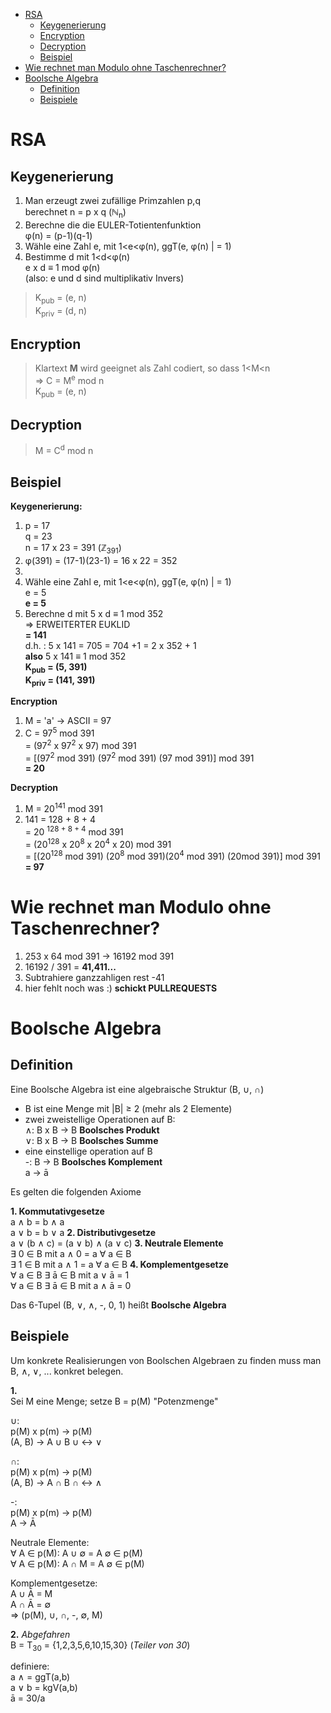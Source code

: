 <!-- TOC depthFrom:1 depthTo:6 withLinks:1 updateOnSave:1 orderedList:0 -->

- [RSA](#rsa)
	- [Keygenerierung](#keygenerierung)
	- [Encryption](#encryption)
	- [Decryption](#decryption)
	- [Beispiel](#beispiel)
- [Wie rechnet man Modulo ohne Taschenrechner?](#wie-rechnet-man-modulo-ohne-taschenrechner)
- [Boolsche Algebra](#boolsche-algebra)
	- [Definition](#definition)
	- [Beispiele](#beispiele)

<!-- /TOC -->

# RSA

## Keygenerierung

1. Man erzeugt zwei zufällige Primzahlen p,q<br>berechnet n = p x q (&#8469;<sub>n</sub>)
2. Berechne die die EULER-Totientenfunktion<br>&phi;(n) = (p-1)(q-1)
3. Wähle eine Zahl e, mit 1<e<&phi;(n), ggT(e, &phi;(n) | = 1)
4. Bestimme d mit 1<d<&phi;(n)<br> e x d &equiv; 1 mod &phi;(n)<br>(also: e und d sind multiplikativ Invers)

>K<sub>pub</sub> = (e, n)<br>K<sub>priv</sub> = (d, n)

## Encryption

> Klartext **M** wird geeignet als Zahl codiert, so dass 1<M<n <br> &rArr; C = M<sup>e</sup> mod n <br> K<sub>pub</sub> = (e, n)

## Decryption

> M = C<sup>d</sup> mod n

## Beispiel

**Keygenerierung:**
1. p = 17 <br> q = 23 <br> n = 17 x 23 = 391 (&#8484;<sub>391</sub>)
2. &phi;(391) = (17-1)(23-1) = 16 x 22 = 352
3.
4.  Wähle eine Zahl e, mit 1<e<&phi;(n), ggT(e, &phi;(n) | = 1)<br> e = 5 <br> **e = 5**
5. Berechne d mit 5 x d &equiv; 1 mod 352 <br> &rArr; ERWEITERTER EUKLID <br> **= 141** <br> d.h. : 5 x 141 = 705 = 704 +1 = 2 x 352 + 1<br> **also** 5 x 141 &equiv; 1 mod 352 <br> **K<sub>pub</sub> = (5, 391) <br> K<sub>priv</sub> = (141, 391)**

**Encryption**

1. M = 'a' &rarr; ASCII = 97
2. C = 97<sup>5</sup> mod 391 <br>= (97<sup>2</sup> x 97<sup>2</sup> x 97) mod 391<br>= [(97<sup>2</sup> mod 391) (97<sup>2</sup> mod 391) (97 mod 391)] mod 391 <br>  **= 20**

**Decryption**

1. M = 20<sup>141</sup> mod 391
2. 141 = 128 + 8 + 4 <br> = 20 <sup>128 + 8 + 4</sup> mod 391 <br> = (20<sup>128</sup> x 20<sup>8</sup> x 20<sup>4</sup> x 20) mod 391 <br> = [(20<sup>128</sup> mod 391) (20<sup>8</sup> mod 391)(20<sup>4</sup> mod 391) (20mod 391)] mod 391 <br> **= 97**

# Wie rechnet man Modulo ohne Taschenrechner?

1.  253 x 64 mod 391 &rarr; 16192 mod 391
2. 16192 / 391 = **41,411...**
3. Subtrahiere ganzzahligen rest -41
4. hier fehlt noch was :) **schickt PULLREQUESTS**

# Boolsche Algebra

## Definition

Eine Boolsche Algebra ist eine algebraische Struktur (B, &cup;, &cap;)

- B ist eine Menge mit |B| &ge; 2 (mehr als 2 Elemente)
- zwei zweistellige Operationen auf B:<br> &and;: B x B &rarr; B **Boolsches Produkt**<br>&or;: B x B &rarr; B **Boolsches Summe**
- eine einstellige operation auf B<br>-: B &rarr; B **Boolsches Komplement**<br> a &rarr; ā

Es gelten die folgenden Axiome

**1. Kommutativgesetze** <br> a &and; b = b &and; a <br> a &or; b = b &or; a
**2. Distributivgesetze**<br> a &or; (b &and; c) = (a &or; b) &and; (a &or; c)
**3. Neutrale Elemente** <br> &exist; 0 &in; B mit a &and; 0 = a &forall; a &in; B <br> &exist; 1 &in; B mit a &and; 1 = a &forall; a &in; B
**4. Komplementgesetze** <br> &forall; a &in; B &exist; ā &in; B mit a &or; ā = 1 <br> &forall; a &in; B &exist; ā &in; B mit a &and; ā = 0

Das 6-Tupel (B, &or;, &and;, -, 0, 1) heißt **Boolsche Algebra**

## Beispiele

Um konkrete Realisierungen von Boolschen Algebraen zu finden muss man B, &and;, &or;, ... konkret belegen.

**1.**<br> Sei M eine Menge; setze B = p(M) "Potenzmenge"

 &cup;:<br> p(M) x p(m) &rarr; p(M)<br>(A, B) &rarr; A &cup; B &cup; &harr; &or;

&cap;:<br> p(M) x p(m) &rarr; p(M)<br>(A, B) &rarr; A &cap; B &cap; &harr; &and;

-:<br> p(M) x p(m) &rarr; p(M)<br>A &rarr; &Amacr;

Neutrale Elemente:<br>&forall; A &in; p(M): A &cup; &empty; = A &empty; &in; p(M)<br>&forall; A &in; p(M): A &cap; M = A &empty; &in; p(M)

Komplementgesetze:<br> A &cup; &Amacr; = M<br> A &cap; &Amacr; = &empty; <br> &rArr; (p(M), &cup;, &cap;, -, &empty;, M)

**2.** *Abgefahren*<br> B = T<sub>30</sub> = {1,2,3,5,6,10,15,30} (*Teiler von 30*)

definiere:<br> a &and; = ggT(a,b)<br>a &or; b = kgV(a,b)<br>&amacr; = 30/a
